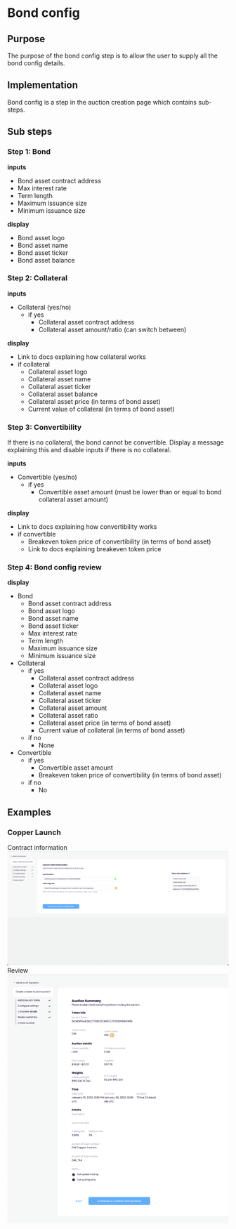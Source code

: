 # Bond config

## Purpose

The purpose of the bond config step is to allow the user to supply all the bond config details.

## Implementation

Bond config is a step in the auction creation page which contains sub-steps.

## Sub steps

### Step 1: Bond

**inputs**

- Bond asset contract address
- Max interest rate
- Term length
- Maximum issuance size
- Minimum issuance size

**display**

- Bond asset logo
- Bond asset name
- Bond asset ticker
- Bond asset balance

### Step 2: Collateral

**inputs**

- Collateral (yes/no)
  - if yes
    - Collateral asset contract address
    - Collateral asset amount/ratio (can switch between)

**display**

- Link to docs explaining how collateral works
- if collateral
  - Collateral asset logo
  - Collateral asset name
  - Collateral asset ticker
  - Collateral asset balance
  - Collateral asset price (in terms of bond asset)
  - Current value of collateral (in terms of bond asset)

### Step 3: Convertibility

If there is no collateral, the bond cannot be convertible. Display a message explaining this and disable inputs if there is no collateral.

**inputs**

- Convertible (yes/no)
  - if yes
    - Convertible asset amount (must be lower than or equal to bond collateral asset amount)

**display**

- Link to docs explaining how convertibility works
- if convertible
  - Breakeven token price of convertibility (in terms of bond asset)
  - Link to docs explaining breakeven token price

### Step 4: Bond config review

**display**

- Bond
  - Bond asset contract address
  - Bond asset logo
  - Bond asset name
  - Bond asset ticker
  - Max interest rate
  - Term length
  - Maximum issuance size
  - Minimum issuance size
- Collateral
  - if yes
    - Collateral asset contract address
    - Collateral asset logo
    - Collateral asset name
    - Collateral asset ticker
    - Collateral asset amount
    - Collateral asset ratio
    - Collateral asset price (in terms of bond asset)
    - Current value of collateral (in terms of bond asset)
  - if no
    - None
- Convertible
  - if yes
    - Convertible asset amount
    - Breakeven token price of convertibility (in terms of bond asset)
  - if no
    - No

## Examples

### Copper Launch

Contract information
![](../../../assets/copper/token_information.png)
Review
![](../../../assets/copper/auction_summary.png)
